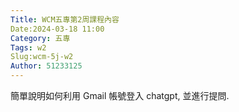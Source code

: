 ```yaml
---
Title: WCM五專第2周課程內容
Date:2024-03-18 11:00
Category: 五專
Tags: w2
Slug:wcm-5j-w2
Author: 51233125
---
```

簡單說明如何利用 Gmail 帳號登入 chatgpt, 並進行提問.
